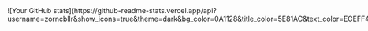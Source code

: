 <div style="display: flex;">
![Your GitHub stats](https://github-readme-stats.vercel.app/api?username=zorncbllr&show_icons=true&theme=dark&bg_color=0A1128&title_color=5E81AC&text_color=ECEFF4&icon_color=88C0D0&border_color=3B4252&hide_border=false)

![Top Languages](https://github-readme-stats.vercel.app/api/top-langs/?username=zorncbllr&layout=compact)

<div>
